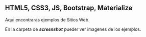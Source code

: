 ## HTML5, CSS3, JS, Bootstrap, Materialize

Aquí encontraras ejemplos de Sitios Web.

En la carpeta de ***screenshot*** pueder ver imagenes de los ejemplos.